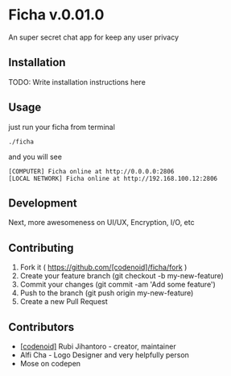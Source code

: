 # Ficha v.0.01.0
An super secret chat app for keep any user privacy

## Installation

TODO: Write installation instructions here

## Usage

just run your ficha from terminal

```
./ficha
```
and you will see
```
[COMPUTER] Ficha online at http://0.0.0.0:2806
[LOCAL NETWORK] Ficha online at http://192.168.100.12:2806
```
## Development

Next, more awesomeness on UI/UX, Encryption, I/O, etc

## Contributing

1. Fork it ( https://github.com/[codenoid]/ficha/fork )
2. Create your feature branch (git checkout -b my-new-feature)
3. Commit your changes (git commit -am 'Add some feature')
4. Push to the branch (git push origin my-new-feature)
5. Create a new Pull Request

## Contributors

- [[codenoid]](https://github.com/[codenoid]) Rubi Jihantoro - creator, maintainer
- Alfi Cha - Logo Designer and very helpfully person
- Mose on codepen
